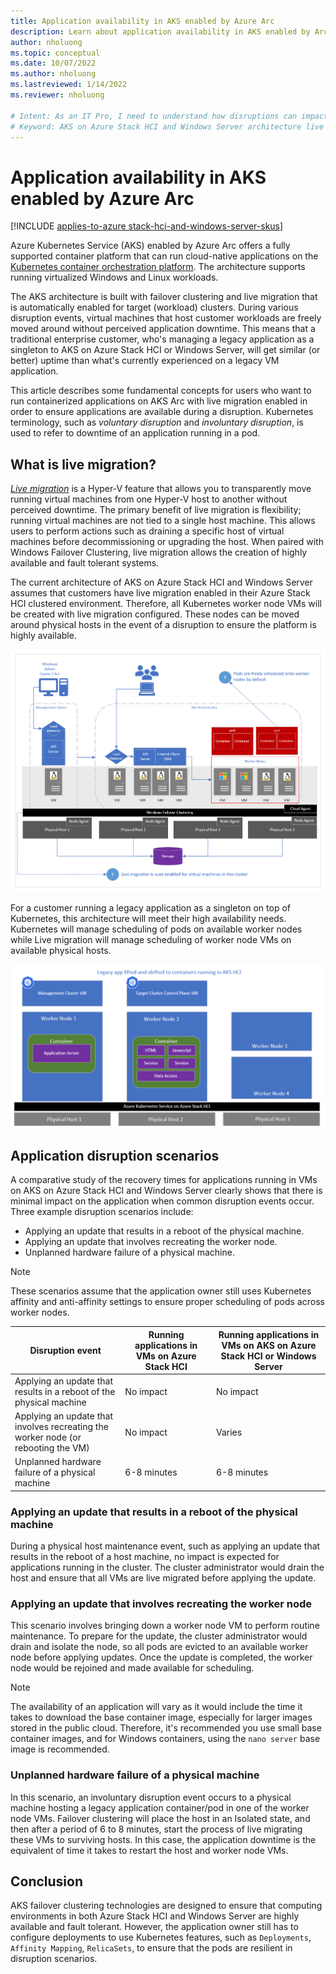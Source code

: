 ```yaml
---
title: Application availability in AKS enabled by Azure Arc
description: Learn about application availability in AKS enabled by Arc
author: nholuong
ms.topic: conceptual
ms.date: 10/07/2022    
ms.author: nholuong 
ms.lastreviewed: 1/14/2022
ms.reviewer: nholuong

# Intent: As an IT Pro, I need to understand how disruptions can impact the availability of applications on my AKS deployments on Azure Stack HCI and Windows Server.
# Keyword: AKS on Azure Stack HCI and Windows Server architecture live migration disruption Kubernetes container orchestration
---
```


# Application availability in AKS enabled by Azure Arc

[!INCLUDE [applies-to-azure stack-hci-and-windows-server-skus](includes/aks-hci-applies-to-skus/aks-hybrid-applies-to-azure-stack-hci-windows-server-sku.md)]

Azure Kubernetes Service (AKS) enabled by Azure Arc offers a fully supported container platform that can run cloud-native applications on the [Kubernetes container orchestration platform](https://kubernetes.io/). The architecture supports running virtualized Windows and Linux workloads.

The AKS architecture is built with failover clustering and live migration that is automatically enabled for target (workload) clusters. During various disruption events, virtual machines that host customer workloads are freely moved around without perceived application downtime. This means that a traditional enterprise customer, who's managing a legacy application as a singleton to AKS on Azure Stack HCI or Windows Server, will get similar (or better) uptime than what's currently experienced on a legacy VM application. 

This article describes some fundamental concepts for users who want to run containerized applications on AKS Arc with live migration enabled in order to ensure applications are available during a disruption. Kubernetes terminology, such as *voluntary disruption* and *involuntary disruption*, is used to refer to downtime of an application running in a pod. 

## What is live migration?

[*Live migration*](/windows-server/virtualization/hyper-v/manage/live-migration-overview) is a Hyper-V feature that allows you to transparently move running virtual machines from one Hyper-V host to another without perceived downtime. The primary benefit of live migration is flexibility; running virtual machines are not tied to a single host machine. This allows users to perform actions such as draining a specific host of virtual machines before decommissioning or upgrading the host. When paired with Windows Failover Clustering, live migration allows the creation of highly available and fault tolerant systems.

The current architecture of AKS on Azure Stack HCI and Windows Server assumes that customers have live migration enabled in their Azure Stack HCI clustered environment. Therefore, all Kubernetes worker node VMs will be created with live migration configured. These nodes can be moved around physical hosts in the event of a disruption to ensure the platform is highly available. 

![Diagram showing AKS on Azure Stack HCI and Windows Server with Failover Clustering enabled](./media/cluster-architecture.png)

For a customer running a legacy application as a singleton on top of Kubernetes, this architecture will meet their high availability needs. Kubernetes will manage scheduling of pods on available worker nodes while Live migration will manage scheduling of worker node VMs on available physical hosts.

![Diagram showing an example legacy application running as a singleton](./media/singleton.png)

## Application disruption scenarios

A comparative study of the recovery times for applications running in VMs on AKS on Azure Stack HCI and Windows Server clearly shows that there is minimal impact on the application when common disruption events occur. Three example disruption scenarios include:

- Applying an update that results in a reboot of the physical machine. 
- Applying an update that involves recreating the worker node. 
- Unplanned hardware failure of a physical machine. 

> [!NOTE]
> These scenarios assume that the application owner still uses Kubernetes affinity and anti-affinity settings to ensure proper scheduling of pods across worker nodes.

| **Disruption event**  | **Running applications in VMs on Azure Stack HCI** |       **Running applications in VMs on AKS on Azure Stack HCI or Windows Server**            |
| ------------------------------------------------------------ | ---------------------------- | ----------------- |
| Applying an update that results in a reboot of the physical machine | No  impact                   | No  impact        |
| Applying an update that involves recreating the worker node (or rebooting the VM) | No impact                    | Varies            |
| Unplanned  hardware failure of a physical machine            | 6-8  minutes                 | 6-8 minutes    |

### Applying an update that results in a reboot of the physical machine

During a physical host maintenance event, such as applying an update that results in the reboot of a host machine, no impact is expected for applications running in the cluster. The cluster administrator would drain the host and ensure that all VMs are live migrated before applying the update. 

### Applying an update that involves recreating the worker node

This scenario involves bringing down a worker node VM to perform routine maintenance. To prepare for the update, the cluster administrator would drain and isolate the node, so all pods are evicted to an available worker node before applying updates. Once the update is completed, the worker node would be rejoined and made available for scheduling. 

> [!NOTE]
> The availability of an application will vary as it would include the time it takes to download the base container image, especially for larger images stored in the public cloud. Therefore, it's recommended you use small base container images, and for Windows containers, using the `nano server` base image is recommended.

### Unplanned hardware failure of a physical machine

In this scenario, an involuntary disruption event occurs to a physical machine hosting a legacy application container/pod in one of the worker node VMs. Failover clustering will place the host in an Isolated state, and then after a period of 6 to 8 minutes, start the process of live migrating these VMs to surviving hosts. In this case, the application downtime is the equivalent of time it takes to restart the host and worker node VMs.

## Conclusion

AKS failover clustering technologies are designed to ensure that computing environments in both Azure Stack HCI and Windows Server are highly available and fault tolerant. However, the application owner still has to configure deployments to use Kubernetes features, such as `Deployments`, `Affinity Mapping`, `RelicaSets`, to ensure that the pods are resilient in disruption scenarios.
